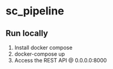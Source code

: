 # sc_pipeline

## Run locally 

1. Install docker compose
2. docker-compose up
3. Access the REST API @ 0.0.0.0:8000





